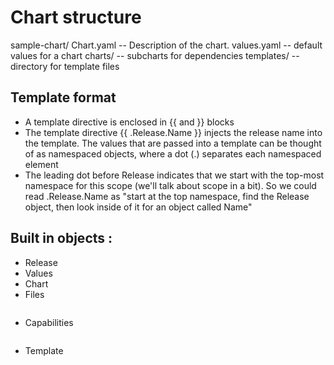 
# Chart structure

sample-chart/
  Chart.yaml            -- Description of the chart. 
  values.yaml           -- default values for a chart
  charts/               -- subcharts for dependencies
  templates/            -- directory for template files

## Template format

- A template directive is enclosed in {{ and }} blocks
- The template directive {{ .Release.Name }} injects the release name into the template. The values that are passed into a template can be thought of as namespaced objects, where a dot (.) separates each namespaced element
- The leading dot before Release indicates that we start with the top-most namespace for this scope (we'll talk about scope in a bit). So we could read .Release.Name as "start at the top namespace, find the Release object, then look inside of it for an object called Name"

## Built in objects :

- Release
- Values
- Chart
- Files 
    ```

    ```
- Capabilities 
    ```

    ```
- Template
    ```
    
    ```